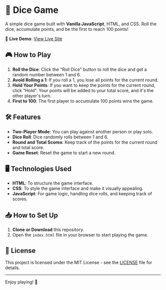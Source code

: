 # 🎲 Dice Game

A simple dice game built with **Vanilla JavaScript**, HTML, and CSS. Roll the dice, accumulate points, and be the first to reach 100 points!

🔗 **Live Demo**: [View Live Site](https://layekmia.github.io/Dice_Game/)

## 🎮 How to Play

1. **Roll the Dice**: Click the "Roll Dice" button to roll the dice and get a random number between 1 and 6.
2. **Avoid Rolling a 1**: If you roll a 1, you lose all points for the current round.
3. **Hold Your Points**: If you want to keep the points for the current round, click "Hold". Your points will be added to your total score, and it's the other player's turn.
4. **First to 100**: The first player to accumulate 100 points wins the game.

## 🛠 Features

- **Two-Player Mode**: You can play against another person or play solo.
- **Dice Roll**: Dice randomly rolls between 1 and 6.
- **Round and Total Scores**: Keep track of the points for the current round and total score.
- **Game Reset**: Reset the game to start a new round.

## 🖥️ Technologies Used

- **HTML**: To structure the game interface.
- **CSS**: To style the game interface and make it visually appealing.
- **JavaScript**: For game logic, handling dice rolls, and keeping track of scores.

## 📥 How to Set Up

1. **Clone or Download** this repository.
2. Open the `index.html` file in your browser to start playing the game.

## 📄 License

This project is licensed under the MIT License - see the [LICENSE](LICENSE) file for details.

---

Enjoy playing! 🎲
